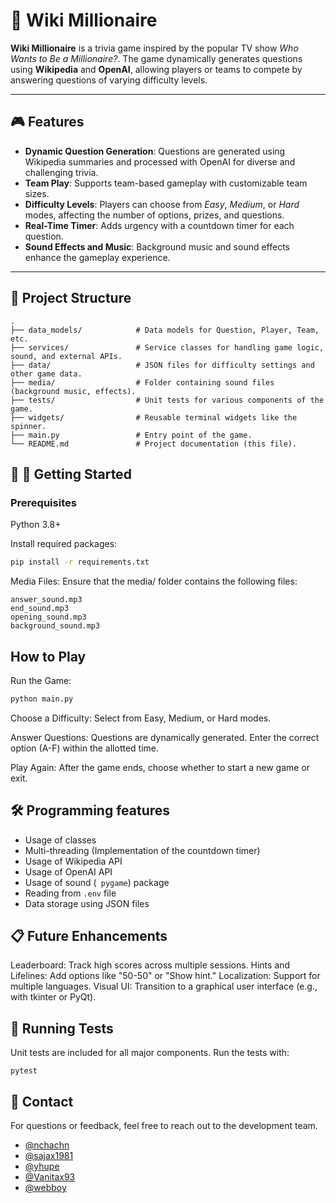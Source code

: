 # 🧠 Wiki Millionaire

**Wiki Millionaire** is a trivia game inspired by the popular TV show *Who Wants to Be a Millionaire?*. The game dynamically generates questions using **Wikipedia** and **OpenAI**, allowing players or teams to compete by answering questions of varying difficulty levels.

---

## 🎮 Features

- **Dynamic Question Generation**: Questions are generated using Wikipedia summaries and processed with OpenAI for diverse and challenging trivia.
- **Team Play**: Supports team-based gameplay with customizable team sizes.
- **Difficulty Levels**: Players can choose from *Easy*, *Medium*, or *Hard* modes, affecting the number of options, prizes, and questions.
- **Real-Time Timer**: Adds urgency with a countdown timer for each question.
- **Sound Effects and Music**: Background music and sound effects enhance the gameplay experience.

---

## 📂 Project Structure

```plaintext
.
├── data_models/            # Data models for Question, Player, Team, etc.
├── services/               # Service classes for handling game logic, sound, and external APIs.
├── data/                   # JSON files for difficulty settings and other game data.
├── media/                  # Folder containing sound files (background music, effects).
├── tests/                  # Unit tests for various components of the game.
├── widgets/                # Reusable terminal widgets like the spinner.
├── main.py                 # Entry point of the game.
└── README.md               # Project documentation (this file).
```

## 🚀 🚀 Getting Started
### Prerequisites
Python 3.8+

Install required packages:
```bash
pip install -r requirements.txt
```
Media Files: Ensure that the media/ folder contains the following files:

```
answer_sound.mp3
end_sound.mp3
opening_sound.mp3
background_sound.mp3
```
## How to Play
Run the Game:

```bash
python main.py
```
Choose a Difficulty: Select from Easy, Medium, or Hard modes.

Answer Questions: Questions are dynamically generated. Enter the correct option (A-F) within the allotted time.

Play Again: After the game ends, choose whether to start a new game or exit.

## 🛠 Programming features
- Usage of classes
- Multi-threading (Implementation of the countdown timer)
- Usage of Wikipedia API
- Usage of OpenAI API
- Usage of sound (``` pygame```) package
- Reading from ```.env``` file
- Data storage using JSON files

## 📋 Future Enhancements
Leaderboard: Track high scores across multiple sessions.
Hints and Lifelines: Add options like "50-50" or "Show hint."
Localization: Support for multiple languages.
Visual UI: Transition to a graphical user interface (e.g., with tkinter or PyQt).
## 🧪 Running Tests
Unit tests are included for all major components. Run the tests with:
```
pytest

```

## 📧 Contact
For questions or feedback, feel free to reach out to the development team.

- [@nchachn](https://github.com/nchachn)
- [@sajax1981](https://github.com/sajax1981)
- [@yhupe](https://github.com/yhupe)
- [@Vanitax93](https://github.com/Vanitax93)
- [@webboy](https://github.com/webboy)